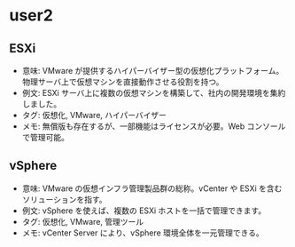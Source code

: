 # user2

## ESXi

- 意味: VMware が提供するハイパーバイザー型の仮想化プラットフォーム。物理サーバ上で仮想マシンを直接動作させる役割を持つ。
- 例文: ESXi サーバ上に複数の仮想マシンを構築して、社内の開発環境を集約しました。
- タグ: 仮想化, VMware, ハイパーバイザー
- メモ: 無償版も存在するが、一部機能はライセンスが必要。Web コンソールで管理可能。

## vSphere

- 意味: VMware の仮想インフラ管理製品群の総称。vCenter や ESXi を含むソリューションを指す。
- 例文: vSphere を使えば、複数の ESXi ホストを一括で管理できます。
- タグ: 仮想化, VMware, 管理ツール
- メモ: vCenter Server により、vSphere 環境全体を一元管理できる。
